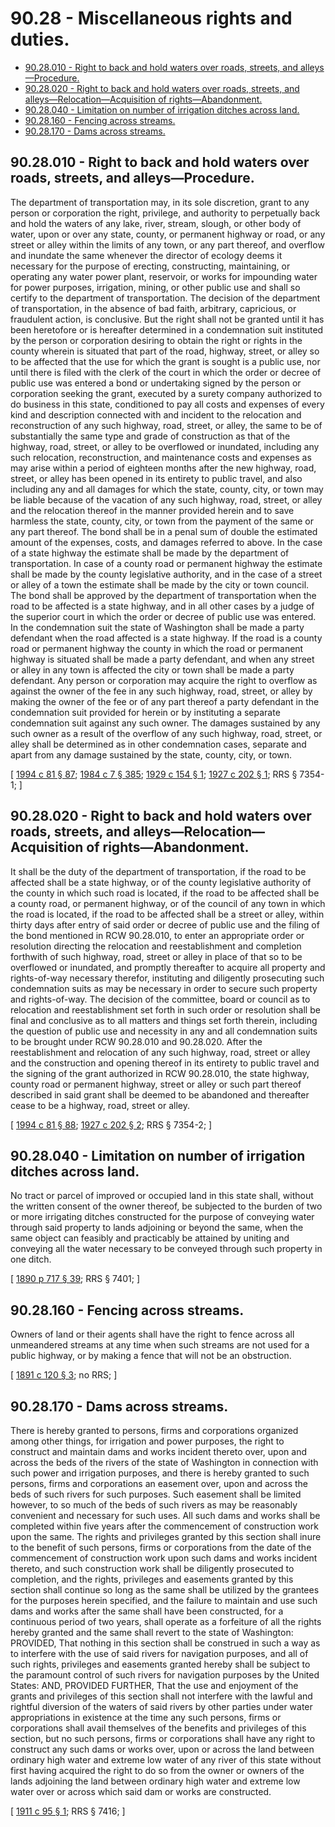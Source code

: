 # 90.28 - Miscellaneous rights and duties.
* [90.28.010 - Right to back and hold waters over roads, streets, and alleys—Procedure.](#9028010---right-to-back-and-hold-waters-over-roads-streets-and-alleysprocedure)
* [90.28.020 - Right to back and hold waters over roads, streets, and alleys—Relocation—Acquisition of rights—Abandonment.](#9028020---right-to-back-and-hold-waters-over-roads-streets-and-alleysrelocationacquisition-of-rightsabandonment)
* [90.28.040 - Limitation on number of irrigation ditches across land.](#9028040---limitation-on-number-of-irrigation-ditches-across-land)
* [90.28.160 - Fencing across streams.](#9028160---fencing-across-streams)
* [90.28.170 - Dams across streams.](#9028170---dams-across-streams)
## 90.28.010 - Right to back and hold waters over roads, streets, and alleys—Procedure.
The department of transportation may, in its sole discretion, grant to any person or corporation the right, privilege, and authority to perpetually back and hold the waters of any lake, river, stream, slough, or other body of water, upon or over any state, county, or permanent highway or road, or any street or alley within the limits of any town, or any part thereof, and overflow and inundate the same whenever the director of ecology deems it necessary for the purpose of erecting, constructing, maintaining, or operating any water power plant, reservoir, or works for impounding water for power purposes, irrigation, mining, or other public use and shall so certify to the department of transportation. The decision of the department of transportation, in the absence of bad faith, arbitrary, capricious, or fraudulent action, is conclusive. But the right shall not be granted until it has been heretofore or is hereafter determined in a condemnation suit instituted by the person or corporation desiring to obtain the right or rights in the county wherein is situated that part of the road, highway, street, or alley so to be affected that the use for which the grant is sought is a public use, nor until there is filed with the clerk of the court in which the order or decree of public use was entered a bond or undertaking signed by the person or corporation seeking the grant, executed by a surety company authorized to do business in this state, conditioned to pay all costs and expenses of every kind and description connected with and incident to the relocation and reconstruction of any such highway, road, street, or alley, the same to be of substantially the same type and grade of construction as that of the highway, road, street, or alley to be overflowed or inundated, including any such relocation, reconstruction, and maintenance costs and expenses as may arise within a period of eighteen months after the new highway, road, street, or alley has been opened in its entirety to public travel, and also including any and all damages for which the state, county, city, or town may be liable because of the vacation of any such highway, road, street, or alley and the relocation thereof in the manner provided herein and to save harmless the state, county, city, or town from the payment of the same or any part thereof. The bond shall be in a penal sum of double the estimated amount of the expenses, costs, and damages referred to above. In the case of a state highway the estimate shall be made by the department of transportation. In case of a county road or permanent highway the estimate shall be made by the county legislative authority, and in the case of a street or alley of a town the estimate shall be made by the city or town council. The bond shall be approved by the department of transportation when the road to be affected is a state highway, and in all other cases by a judge of the superior court in which the order or decree of public use was entered. In the condemnation suit the state of Washington shall be made a party defendant when the road affected is a state highway. If the road is a county road or permanent highway the county in which the road or permanent highway is situated shall be made a party defendant, and when any street or alley in any town is affected the city or town shall be made a party defendant. Any person or corporation may acquire the right to overflow as against the owner of the fee in any such highway, road, street, or alley by making the owner of the fee or of any part thereof a party defendant in the condemnation suit provided for herein or by instituting a separate condemnation suit against any such owner. The damages sustained by any such owner as a result of the overflow of any such highway, road, street, or alley shall be determined as in other condemnation cases, separate and apart from any damage sustained by the state, county, city, or town.

\[ [1994 c 81 § 87](http://lawfilesext.leg.wa.gov/biennium/1993-94/Pdf/Bills/Session%20Laws/House/2244.SL.pdf?cite=1994%20c%2081%20§%2087); [1984 c 7 § 385](http://leg.wa.gov/CodeReviser/documents/sessionlaw/1984c7.pdf?cite=1984%20c%207%20§%20385); [1929 c 154 § 1](http://leg.wa.gov/CodeReviser/documents/sessionlaw/1929c154.pdf?cite=1929%20c%20154%20§%201); [1927 c 202 § 1](http://leg.wa.gov/CodeReviser/documents/sessionlaw/1927c202.pdf?cite=1927%20c%20202%20§%201); RRS § 7354-1; \]

## 90.28.020 - Right to back and hold waters over roads, streets, and alleys—Relocation—Acquisition of rights—Abandonment.
It shall be the duty of the department of transportation, if the road to be affected shall be a state highway, or of the county legislative authority of the county in which such road is located, if the road to be affected shall be a county road, or permanent highway, or of the council of any town in which the road is located, if the road to be affected shall be a street or alley, within thirty days after entry of said order or decree of public use and the filing of the bond mentioned in RCW 90.28.010, to enter an appropriate order or resolution directing the relocation and reestablishment and completion forthwith of such highway, road, street or alley in place of that so to be overflowed or inundated, and promptly thereafter to acquire all property and rights-of-way necessary therefor, instituting and diligently prosecuting such condemnation suits as may be necessary in order to secure such property and rights-of-way. The decision of the committee, board or council as to relocation and reestablishment set forth in such order or resolution shall be final and conclusive as to all matters and things set forth therein, including the question of public use and necessity in any and all condemnation suits to be brought under RCW 90.28.010 and 90.28.020. After the reestablishment and relocation of any such highway, road, street or alley and the construction and opening thereof in its entirety to public travel and the signing of the grant authorized in RCW 90.28.010, the state highway, county road or permanent highway, street or alley or such part thereof described in said grant shall be deemed to be abandoned and thereafter cease to be a highway, road, street or alley.

\[ [1994 c 81 § 88](http://lawfilesext.leg.wa.gov/biennium/1993-94/Pdf/Bills/Session%20Laws/House/2244.SL.pdf?cite=1994%20c%2081%20§%2088); [1927 c 202 § 2](http://leg.wa.gov/CodeReviser/documents/sessionlaw/1927c202.pdf?cite=1927%20c%20202%20§%202); RRS § 7354-2; \]

## 90.28.040 - Limitation on number of irrigation ditches across land.
No tract or parcel of improved or occupied land in this state shall, without the written consent of the owner thereof, be subjected to the burden of two or more irrigating ditches constructed for the purpose of conveying water through said property to lands adjoining or beyond the same, when the same object can feasibly and practicably be attained by uniting and conveying all the water necessary to be conveyed through such property in one ditch.

\[ [1890 p 717 § 39](http://leg.wa.gov/CodeReviser/documents/sessionlaw/1890c717.pdf?cite=1890%20p%20717%20§%2039); RRS § 7401; \]

## 90.28.160 - Fencing across streams.
Owners of land or their agents shall have the right to fence across all unmeandered streams at any time when such streams are not used for a public highway, or by making a fence that will not be an obstruction.

\[ [1891 c 120 § 3](http://leg.wa.gov/CodeReviser/documents/sessionlaw/1891c120.pdf?cite=1891%20c%20120%20§%203); no RRS; \]

## 90.28.170 - Dams across streams.
There is hereby granted to persons, firms and corporations organized among other things, for irrigation and power purposes, the right to construct and maintain dams and works incident thereto over, upon and across the beds of the rivers of the state of Washington in connection with such power and irrigation purposes, and there is hereby granted to such persons, firms and corporations an easement over, upon and across the beds of such rivers for such purposes. Such easement shall be limited however, to so much of the beds of such rivers as may be reasonably convenient and necessary for such uses. All such dams and works shall be completed within five years after the commencement of construction work upon the same. The rights and privileges granted by this section shall inure to the benefit of such persons, firms or corporations from the date of the commencement of construction work upon such dams and works incident thereto, and such construction work shall be diligently prosecuted to completion, and the rights, privileges and easements granted by this section shall continue so long as the same shall be utilized by the grantees for the purposes herein specified, and the failure to maintain and use such dams and works after the same shall have been constructed, for a continuous period of two years, shall operate as a forfeiture of all the rights hereby granted and the same shall revert to the state of Washington: PROVIDED, That nothing in this section shall be construed in such a way as to interfere with the use of said rivers for navigation purposes, and all of such rights, privileges and easements granted hereby shall be subject to the paramount control of such rivers for navigation purposes by the United States: AND, PROVIDED FURTHER, That the use and enjoyment of the grants and privileges of this section shall not interfere with the lawful and rightful diversion of the waters of said rivers by other parties under water appropriations in existence at the time any such persons, firms or corporations shall avail themselves of the benefits and privileges of this section, but no such persons, firms or corporations shall have any right to construct any such dams or works over, upon or across the land between ordinary high water and extreme low water of any river of this state without first having acquired the right to do so from the owner or owners of the lands adjoining the land between ordinary high water and extreme low water over or across which said dam or works are constructed.

\[ [1911 c 95 § 1](http://leg.wa.gov/CodeReviser/documents/sessionlaw/1911c95.pdf?cite=1911%20c%2095%20§%201); RRS § 7416; \]

